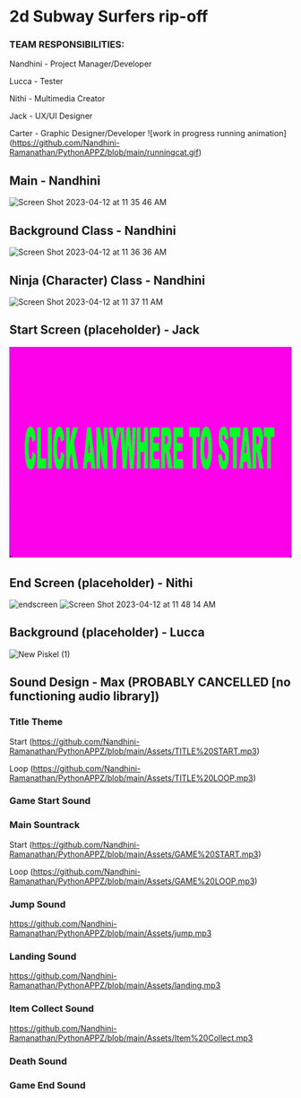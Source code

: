 # 2d Subway Surfers rip-off 

### TEAM RESPONSIBILITIES:

Nandhini - Project Manager/Developer

Lucca - Tester

Nithi - Multimedia Creator  

Jack - UX/UI Designer

Carter - Graphic Designer/Developer
![work in progress running animation] (https://github.com/Nandhini-Ramanathan/PythonAPPZ/blob/main/runningcat.gif)

## Main - Nandhini
<img width="313" alt="Screen Shot 2023-04-12 at 11 35 46 AM" src="https://user-images.githubusercontent.com/111539321/231538655-22b577df-b5f9-45a9-934c-27826e9f846f.png">

## Background Class - Nandhini
<img width="378" alt="Screen Shot 2023-04-12 at 11 36 36 AM" src="https://user-images.githubusercontent.com/111539321/231538807-765f3f4a-a70e-47e8-846b-eff5e223f3c7.png">

## Ninja (Character) Class - Nandhini
<img width="367" alt="Screen Shot 2023-04-12 at 11 37 11 AM" src="https://user-images.githubusercontent.com/111539321/231538899-dfe5af8f-2488-47fb-94a2-c689626be4c4.png">

## Start Screen (placeholder) - Jack
![start screen image](https://github.com/Nandhini-Ramanathan/PythonAPPZ/blob/main/Images/Screen%20Shot%202023-04-10%20at%2011.23.47%20AM.png?raw=true)

## End Screen (placeholder) - Nithi
![endscreen](https://user-images.githubusercontent.com/111790832/230968037-f07a881d-9343-4e0d-9e9f-f96ceac6bb3f.png)
<img width="445" alt="Screen Shot 2023-04-12 at 11 48 14 AM" src="https://user-images.githubusercontent.com/111790832/231541515-d7ec2497-c1bf-4535-8618-911d0cee51a6.png">

## Background (placeholder) - Lucca
![New Piskel (1)](https://user-images.githubusercontent.com/111709553/235220727-dafa1fa0-832f-465f-a525-1e784df02227.png)

## Sound Design - Max (PROBABLY CANCELLED [no functioning audio library])
### Title Theme
Start (https://github.com/Nandhini-Ramanathan/PythonAPPZ/blob/main/Assets/TITLE%20START.mp3)

Loop (https://github.com/Nandhini-Ramanathan/PythonAPPZ/blob/main/Assets/TITLE%20LOOP.mp3)
### Game Start Sound
### Main Sountrack
Start (https://github.com/Nandhini-Ramanathan/PythonAPPZ/blob/main/Assets/GAME%20START.mp3)

Loop (https://github.com/Nandhini-Ramanathan/PythonAPPZ/blob/main/Assets/GAME%20LOOP.mp3)
### Jump Sound
https://github.com/Nandhini-Ramanathan/PythonAPPZ/blob/main/Assets/jump.mp3
### Landing Sound
https://github.com/Nandhini-Ramanathan/PythonAPPZ/blob/main/Assets/landing.mp3
### Item Collect Sound
https://github.com/Nandhini-Ramanathan/PythonAPPZ/blob/main/Assets/Item%20Collect.mp3
### Death Sound
### Game End Sound
